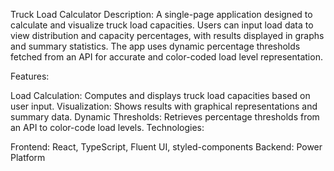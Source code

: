 Truck Load Calculator
Description:
A single-page application designed to calculate and visualize truck load capacities. Users can input load data to view distribution and capacity percentages, with results displayed in graphs and summary statistics. The app uses dynamic percentage thresholds fetched from an API for accurate and color-coded load level representation.

Features:

Load Calculation: Computes and displays truck load capacities based on user input.
Visualization: Shows results with graphical representations and summary data.
Dynamic Thresholds: Retrieves percentage thresholds from an API to color-code load levels.
Technologies:

Frontend: React, TypeScript, Fluent UI, styled-components
Backend: Power Platform